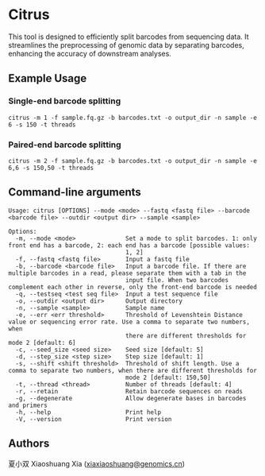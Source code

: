 # Citrus
This tool is designed to efficiently split barcodes from sequencing data. It streamlines the preprocessing of genomic data by separating barcodes, enhancing the accuracy of downstream analyses.

## Example Usage
### Single-end barcode splitting  
`citrus -m 1 -f sample.fq.gz -b barcodes.txt -o output_dir -n sample -e 6 -s 150 -t threads`  
### Paired-end barcode splitting  
`citrus -m 2 -f sample.fq.gz -b barcodes.txt -o output_dir -n sample -e 6,6 -s 150,50 -t threads`

## Command-line arguments
```
Usage: citrus [OPTIONS] --mode <mode> --fastq <fastq file> --barcode <barcode file> --outdir <output dir> --sample <sample>

Options:
  -m, --mode <mode>              Set a mode to split barcodes. 1: only front end has a barcode, 2: each end has a barcode [possible values:
                                 1, 2]
  -f, --fastq <fastq file>       Input a fastq file
  -b, --barcode <barcode file>   Input a barcode file. If there are multiple barcodes in a read, please separate them with a tab in the
                                 input file. When two barcodes complement each other in reverse, only the front-end barcode is needed
  -q, --testseq <test seq file>  Input a test sequence file
  -o, --outdir <output dir>      Output directory
  -n, --sample <sample>          Sample name
  -e, --err <err threshold>      Threshold of Levenshtein Distance value or sequencing error rate. Use a comma to separate two numbers, when
                                 there are different thresholds for mode 2 [default: 6]
  -c, --seed_size <seed size>    Seed size [default: 5]
  -d, --step_size <step size>    Step size [default: 1]
  -s, --shift <shift threshold>  Threshold of shift length. Use a comma to separate two numbers, when there are different thresholds for
                                 mode 2 [default: 150,50]
  -t, --thread <thread>          Number of threads [default: 4]
  -r, --retain                   Retain barcode sequences on reads
  -g, --degenerate               Allow degenerate bases in barcodes and primers
  -h, --help                     Print help
  -V, --version                  Print version
```

  ## Authors
  夏小双 Xiaoshuang Xia (xiaxiaoshuang@genomics.cn)
